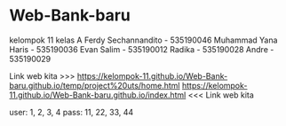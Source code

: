 # Web-Bank-baru

kelompok 11 kelas A
Ferdy Sechannandito - 535190046
Muhammad Yana Haris - 535190036
Evan Salim - 535190012
Radika - 535190028
Andre - 535190029

Link web kita >>>
https://kelompok-11.github.io/Web-Bank-baru.github.io/temp/project%20uts/home.html
https://kelompok-11.github.io/Web-Bank-baru.github.io/index.html
<<< Link web kita

user: 1, 2, 3, 4
pass: 11, 22, 33, 44
